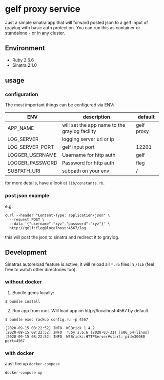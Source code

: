 
# gelf proxy service

Just a simple sinatra app that will forward posted json to a gelf input of graylog with basic auth protection.
You can run this as container or standalone - or in any cluster.

## Environment
* Ruby 2.6.6
* Sinatra 2.1.0

## usage

### configuration

The most important things can be configured via ENV:

| ENV             | description                                   | default    |
|-----------------|-----------------------------------------------|------------|
| APP_NAME        | will set the app name to the graylog facility | gelf proxy |
| LOG_SERVER      | logging server url or ip                      |            |
| LOG_SERVER_PORT | gelf input port                               | 12201      |
| LOGGER_USERNAME | Username for http auth                        | gelf       |
| LOGGER_PASSWORD | Password for http auth                        | fleg       |
| SUBPATH_URI     | subpath on your env                           | /          |

for more details, have a look at `lib/constants.rb`.

### post json example

e.g.

```
curl --header "Content-Type: application/json" \
  --request POST \
  --data '{"username":"xyz","password":"xyz"}' \
  http://gelf:fleg@localhost:4567/log
```

this will post the json to sinatra and redirect it to graylog.

## Development

Sinatras autoreload feature is active, it will reload all `*.rb` files in `/lib` (feel free to watch other directories too).

### without docker

1. Bundle gems locally:

```
$ bundle install
```

2. Run app from root. Will load app on http://localhost:4567 by default.

```
$ bundle exec rackup config.ru -p 4567

[2020-09-15 08:22:52] INFO  WEBrick 1.4.2
[2020-09-15 08:22:52] INFO  ruby 2.6.6 (2020-03-31) [x86_64-linux]
[2020-09-15 08:22:52] INFO  WEBrick::HTTPServer#start: pid=30080 port=4567
```

### with docker

Just fire up `docker-compose`

```
docker-compose up
```